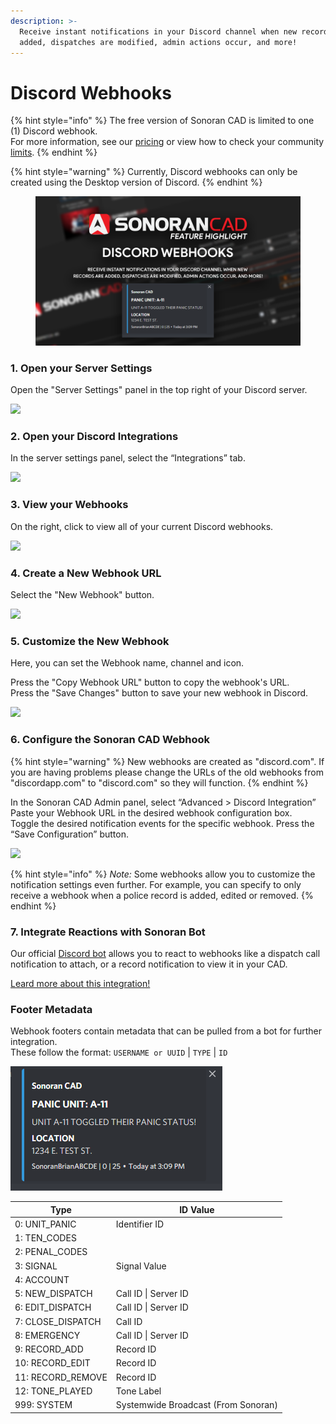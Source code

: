 ```yaml
---
description: >-
  Receive instant notifications in your Discord channel when new records are
  added, dispatches are modified, admin actions occur, and more!
---
```


# Discord Webhooks

{% hint style="info" %}
The free version of Sonoran CAD is limited to one (1) Discord webhook.\
For more information, see our [pricing](../pricing/faq/) or view how to check your community [limits](../tutorials/getting-started/view-your-limits.md).
{% endhint %}

{% hint style="warning" %}
Currently, Discord webhooks can only be created using the Desktop version of Discord.
{% endhint %}

<figure><img src="../.gitbook/assets/webhook.png" alt=""><figcaption></figcaption></figure>

### 1. Open your Server Settings

Open the "Server Settings" panel in the top right of your Discord server.

![](<../.gitbook/assets/Screen Shot 2020-08-20 at 10.56.54 PM.png>)

### 2. Open your Discord Integrations

In the server settings panel, select the “Integrations” tab.

![](<../.gitbook/assets/Screen Shot 2020-08-20 at 10.54.04 PM.png>)

### 3. View your Webhooks

On the right, click to view all of your current Discord webhooks.

![](<../.gitbook/assets/Screen Shot 2020-08-20 at 10.54.37 PM.png>)

### 4. Create a New Webhook URL

Select the "New Webhook" button.

![](<../.gitbook/assets/Screen Shot 2020-08-20 at 10.54.59 PM.png>)

### 5. Customize the New Webhook

Here, you can set the Webhook name, channel and icon.

Press the "Copy Webhook URL" button to copy the webhook's URL.\
Press the "Save Changes" button to save your new webhook in Discord.

![](<../.gitbook/assets/Screen Shot 2020-08-20 at 10.55.39 PM.png>)

### 6. Configure the Sonoran CAD Webhook

{% hint style="warning" %}
New webhooks are created as "discord.com". If you are having problems please change the URLs of the old webhooks from "discordapp.com" to "discord.com" so they will function.
{% endhint %}

In the Sonoran CAD Admin panel, select “Advanced > Discord Integration”\
Paste your Webhook URL in the desired webhook configuration box.\
Toggle the desired notification events for the specific webhook. Press the “Save Configuration” button.

![](<../.gitbook/assets/Screen Shot 2020-08-20 at 11.02.11 PM.png>)

{% hint style="info" %}
_Note:_ Some webhooks allow you to customize the notification settings even further. For example, you can specify to only receive a webhook when a police record is added, edited or removed.
{% endhint %}

### 7. Integrate Reactions with Sonoran Bot

Our official [Discord bot](discord-bot/) allows you to react to webhooks like a dispatch call notification to attach, or a record notification to view it in your CAD.

[Leard more about this integration!](discord-bot/features/webhook-actions.md)

### Footer Metadata

Webhook footers contain metadata that can be pulled from a bot for further integration.\
These follow the format: `USERNAME or UUID` | `TYPE` | `ID`

![Sonoran CAD - Webhook Footer Data](<../.gitbook/assets/image (365).png>)

| Type               | ID Value                            |
| ------------------ | ----------------------------------- |
| 0: UNIT\_PANIC     | Identifier ID                       |
| 1: TEN\_CODES      |                                     |
| 2: PENAL\_CODES    |                                     |
| 3: SIGNAL          | Signal Value                        |
| 4: ACCOUNT         |                                     |
| 5: NEW\_DISPATCH   | Call ID \| Server ID                |
| 6: EDIT\_DISPATCH  | Call ID \| Server ID                |
| 7: CLOSE\_DISPATCH | Call ID                             |
| 8: EMERGENCY       | Call ID \| Server ID                |
| 9: RECORD\_ADD     | Record ID                           |
| 10: RECORD\_EDIT   | Record ID                           |
| 11: RECORD\_REMOVE | Record ID                           |
| 12: TONE\_PLAYED   | Tone Label                          |
| 999: SYSTEM        | Systemwide Broadcast (From Sonoran) |
